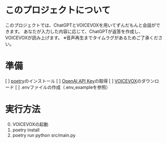 # このプロジェクトについて

このプロジェクトでは、ChatGPTとVOICEVOXを用いてずんだもんと会話ができます。
あなたが入力した内容に応じて、ChatGPTが返答を作成し、VOICEVOXが読み上げます。
※音声再生までタイムラグがあるためご了承ください。

# 準備

[ ] [poetry](https://python-poetry.org/)のインストール
[ ] [OpenAI API Key](https://platform.openai.com/docs/introduction/overview)の取得
[ ] [VOICEVOX](https://voicevox.hiroshiba.jp/)のダウンロード
[ ] .envファイルの作成（.env_exampleを参照）

# 実行方法

0. VOICEVOXの起動
1. poetry install
2. poetry run python src/main.py
